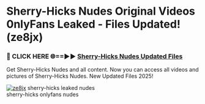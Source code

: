 # Sherry-Hicks Nudes Original Videos 0nlyFans Leaked - Files Updated! (ze8jx)

<h3>🔴 CLICK HERE 🌐==►► <a href="https://tinyurl.com/5h6xmrr3" rel="nofollow">Sherry-Hicks Nudes Updated Files</a></h3>

Get Sherry-Hicks Nudes and all content. Now you can access all videos and pictures of Sherry-Hicks Nudes. New Updated Files 2025!

[![ze8jx](https://i.imgur.com/KVD873Z.gif)](https://tinyurl.com/5h6xmrr3)
sherry-hicks leaked nudes<br>
sherry-hicks onlyfans nudes